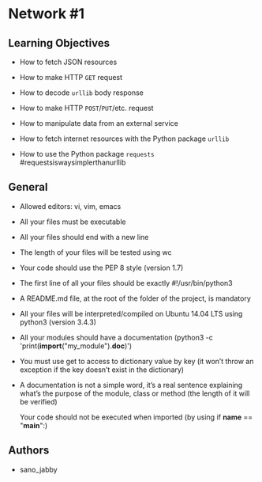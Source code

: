 # Network #1



## Learning Objectives



* How to fetch JSON resources

* How to make HTTP `GET` request

* How to decode `urllib` body response

* How to make HTTP `POST`/`PUT`/etc. request

* How to manipulate data from an external service

* How to fetch internet resources with the Python package `urllib`

* How to use the Python package `requests` #requestsiswaysimplerthanurllib



## General



- Allowed editors: vi, vim, emacs

- All your files must be executable

- All your files should end with a new line

- The length of your files will be tested using wc

- Your code should use the PEP 8 style (version 1.7)

- The first line of all your files should be exactly #!/usr/bin/python3

- A README.md file, at the root of the folder of the project, is mandatory

- All your files will be interpreted/compiled on Ubuntu 14.04 LTS using python3 (version 3.4.3)

- All your modules should have a documentation (python3 -c 'print(__import__("my_module").__doc__)')

- You must use get to access to dictionary value by key (it won’t throw an exception if the key doesn’t exist in the dictionary)

- A documentation is not a simple word, it’s a real sentence explaining what’s the purpose of the module, class or method (the length of it will be verified)

    Your code should not be executed when imported (by using if __name__ == "__main__":)



## Authors

* sano_jabby
